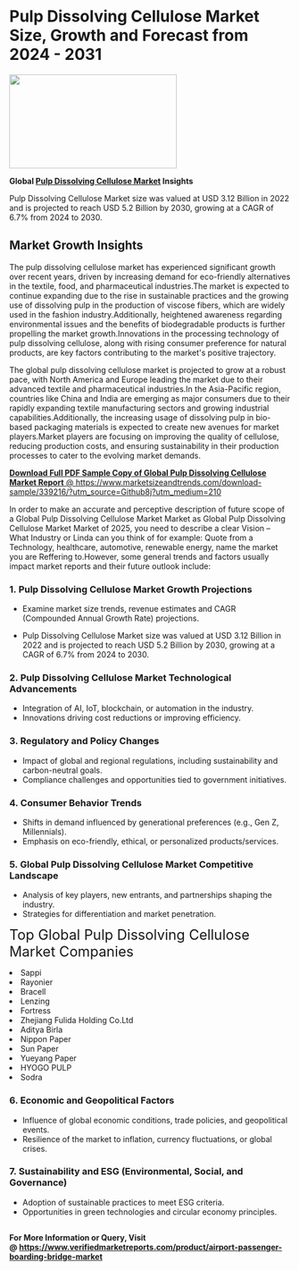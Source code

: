 <H1>Pulp Dissolving Cellulose Market Size, Growth and Forecast from 2024 - 2031</H1><img class="aligncenter size-medium wp-image-584254" src="https://thirdeyenews.in/wp-content/uploads/2024/09/Global-Market-Research-300x168.jpeg" alt="" width="300" height="168" /><p><strong>Global&nbsp;<a href="https://www.marketsizeandtrends.com/download-sample/339216/?utm_source=Github8j?utm_medium=210">Pulp Dissolving Cellulose Market</a> Insights</strong></p><p>Pulp Dissolving Cellulose Market size was valued at USD 3.12 Billion in 2022 and is projected to reach USD 5.2 Billion by 2030, growing at a CAGR of 6.7% from 2024 to 2030.</p><p><h2>Market Growth Insights</h2> <p>The pulp dissolving cellulose market has experienced significant growth over recent years, driven by increasing demand for eco-friendly alternatives in the textile, food, and pharmaceutical industries.The market is expected to continue expanding due to the rise in sustainable practices and the growing use of dissolving pulp in the production of viscose fibers, which are widely used in the fashion industry.Additionally, heightened awareness regarding environmental issues and the benefits of biodegradable products is further propelling the market growth.Innovations in the processing technology of pulp dissolving cellulose, along with rising consumer preference for natural products, are key factors contributing to the market's positive trajectory.</p> <p><a href="#"></a></p> <p>The global pulp dissolving cellulose market is projected to grow at a robust pace, with North America and Europe leading the market due to their advanced textile and pharmaceutical industries.In the Asia-Pacific region, countries like China and India are emerging as major consumers due to their rapidly expanding textile manufacturing sectors and growing industrial capabilities.Additionally, the increasing usage of dissolving pulp in bio-based packaging materials is expected to create new avenues for market players.Market players are focusing on improving the quality of cellulose, reducing production costs, and ensuring sustainability in their production processes to cater to the evolving market demands.</p> <p><a href="#"></p><p><span class=""><strong>Download Full PDF Sample Copy of Global Pulp Dissolving Cellulose Market Report</strong> @ <a href="https://www.marketsizeandtrends.com/download-sample/339216/?utm_source=Github8j?utm_medium=210" target="_blank">https://www.marketsizeandtrends.com/download-sample/339216/?utm_source=Github8j?utm_medium=210</a></span></p><p>In order to make an accurate and perceptive description of future scope of a Global&nbsp;Pulp Dissolving Cellulose Market Market as Global&nbsp;Pulp Dissolving Cellulose Market Market of 2025, you need to describe a clear Vision &ndash; What Industry or Linda can you think of for example: Quote from a Technology, healthcare, automotive, renewable energy, name the market you are Reffering to.However, some general trends and factors usually impact market reports and their future outlook include:</p><h3>1.&nbsp;<strong>Pulp Dissolving Cellulose Market Growth Projections</strong></h3><ul><li>Examine market size trends, revenue estimates and CAGR (Compounded Annual Growth Rate) projections.</li><li><p>Pulp Dissolving Cellulose Market size was valued at USD 3.12 Billion in 2022 and is projected to reach USD 5.2 Billion by 2030, growing at a CAGR of 6.7% from 2024 to 2030.</p></li></ul><h3>2.&nbsp;<strong>Pulp Dissolving Cellulose Market Technological Advancements</strong></h3><ul><li>Integration of AI, IoT, blockchain, or automation in the industry.</li><li>Innovations driving cost reductions or improving efficiency.</li></ul><h3>3.&nbsp;<strong>Regulatory and Policy Changes</strong></h3><ul><li>Impact of global and regional regulations, including sustainability and carbon-neutral goals.</li><li>Compliance challenges and opportunities tied to government initiatives.</li></ul><h3>4.&nbsp;<strong>Consumer Behavior Trends</strong></h3><ul><li>Shifts in demand influenced by generational preferences (e.g., Gen Z, Millennials).</li><li>Emphasis on eco-friendly, ethical, or personalized products/services.</li></ul><h3>5.&nbsp;<strong>Global Pulp Dissolving Cellulose Market Competitive Landscape</strong></h3><ul><li>Analysis of key players, new entrants, and partnerships shaping the industry.</li><li>Strategies for differentiation and market penetration.</li></ul><p data-pm-slice="1 1 []"><span style="color: inherit; font-family: inherit; font-size: 25px;">Top Global Pulp Dissolving Cellulose Market Companies</span></p><div class="" data-test-id=""><p><li>Sappi</li><li> Rayonier</li><li> Bracell</li><li> Lenzing</li><li> Fortress</li><li> Zhejiang Fulida Holding Co.Ltd</li><li> Aditya Birla</li><li> Nippon Paper</li><li> Sun Paper</li><li> Yueyang Paper</li><li> HYOGO PULP</li><li> Sodra</li></p></div><h3>6.&nbsp;<strong>Economic and Geopolitical Factors</strong></h3><ul><li>Influence of global economic conditions, trade policies, and geopolitical events.</li><li>Resilience of the market to inflation, currency fluctuations, or global crises.</li></ul><h3>7.&nbsp;<strong>Sustainability and ESG (Environmental, Social, and Governance)</strong></h3><ul><li>Adoption of sustainable practices to meet ESG criteria.</li><li>Opportunities in green technologies and circular economy principles.</li></ul><h2><strong style="font-size: 14px;">For More Information or Query, Visit @&nbsp;</strong><a style="background-color: #ffffff; font-size: 14px;" href="https://www.marketsizeandtrends.com/report/pulp-dissolving-cellulose-market/" target="_blank">https://www.verifiedmarketreports.com/product/airport-passenger-boarding-bridge-market</a></h2>